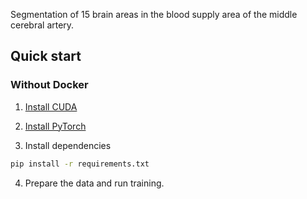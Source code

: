 Segmentation of 15 brain areas in the blood supply area of the middle cerebral artery.
## Quick start

### Without Docker

1. [Install CUDA](https://developer.nvidia.com/cuda-downloads)

2. [Install PyTorch](https://pytorch.org/get-started/locally/)

3. Install dependencies
```bash
pip install -r requirements.txt
```

4. Prepare the data and run training.
